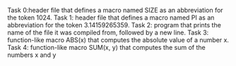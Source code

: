 Task 0:header file that defines a macro named SIZE as an abbreviation for the token 1024.
Task 1: header file that defines a macro named PI as an abbreviation for the token 3.14159265359.
Task 2:  program that prints the name of the file it was compiled from, followed by a new line.
Task 3: function-like macro ABS(x) that computes the absolute value of a number x.
Task 4: function-like macro SUM(x, y) that computes the sum of the numbers x and y
